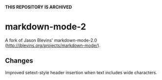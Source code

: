__THIS REPOSITORY IS ARCHIVED__

# markdown-mode-2

A fork of Jason Blevins' markdown-mode-2.0 (http://jblevins.org/projects/markdown-mode/).

## Changes

Improved setext-style header insertion when text includes wide characters.
